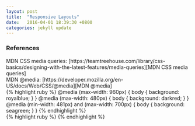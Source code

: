 ```yaml
---
layout: post
title:  "Responsive Layouts"
date:   2016-04-01 18:39:30 +0800
categories: jekyll update
---
```

<h3>References</h3>
MDN CSS media queries: [https://teamtreehouse.com/library/css-basics/designing-with-the-latest-features/media-queries][MDN CSS media queries]
<br>
MDN @media:
[https://developer.mozilla.org/en-US/docs/Web/CSS/@media][MDN @media]
<br>
{% highlight ruby %}
@media (max-width: 960px) {
    body {
      background: royalblue;
    }
}
@media (max-width: 480px) {
  body {
    background: darkred;
  }
}
@media (min-width: 481px) and (max-width: 700px) {
  body {
    background: seagreen;
  }
}
{% endhighlight %}
<br>
{% highlight ruby %}
<mata name="viewport" content="width=device-width">
{% endhighlight %}






















[MDN CSS media queries]:https://teamtreehouse.com/library/css-basics/designing-with-the-latest-features/media-queries
[MDN @media]:https://developer.mozilla.org/en-US/docs/Web/CSS/@media
